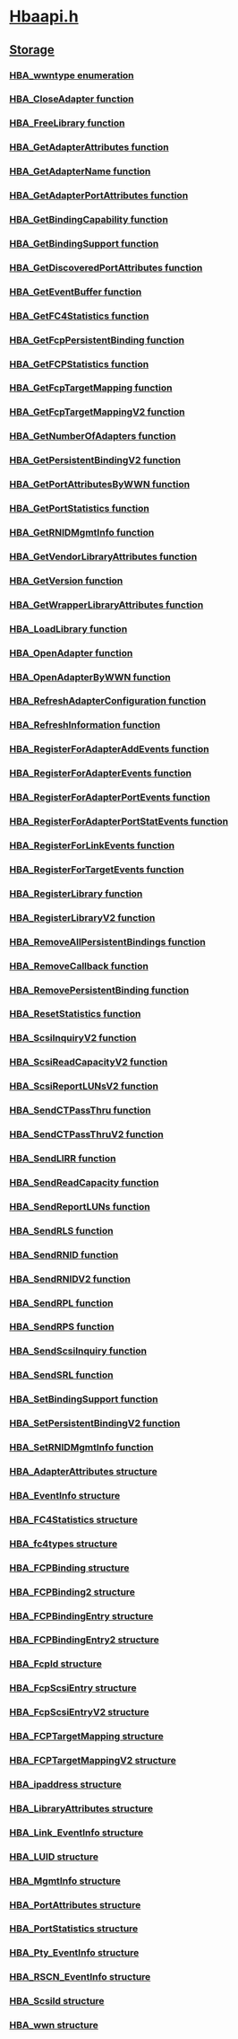 # [Hbaapi.h](index.md)
## [Storage](../_storage/index.md)
### [HBA_wwntype enumeration](../hbaapi/ne-hbaapi-hba_wwntype.md)
### [HBA_CloseAdapter function](../hbaapi/nf-hbaapi-hba_closeadapter.md)
### [HBA_FreeLibrary function](../hbaapi/nf-hbaapi-hba_freelibrary.md)
### [HBA_GetAdapterAttributes function](../hbaapi/nf-hbaapi-hba_getadapterattributes.md)
### [HBA_GetAdapterName function](../hbaapi/nf-hbaapi-hba_getadaptername.md)
### [HBA_GetAdapterPortAttributes function](../hbaapi/nf-hbaapi-hba_getadapterportattributes.md)
### [HBA_GetBindingCapability function](../hbaapi/nf-hbaapi-hba_getbindingcapability.md)
### [HBA_GetBindingSupport function](../hbaapi/nf-hbaapi-hba_getbindingsupport.md)
### [HBA_GetDiscoveredPortAttributes function](../hbaapi/nf-hbaapi-hba_getdiscoveredportattributes.md)
### [HBA_GetEventBuffer function](../hbaapi/nf-hbaapi-hba_geteventbuffer.md)
### [HBA_GetFC4Statistics function](../hbaapi/nf-hbaapi-hba_getfc4statistics.md)
### [HBA_GetFcpPersistentBinding function](../hbaapi/nf-hbaapi-hba_getfcppersistentbinding.md)
### [HBA_GetFCPStatistics function](../hbaapi/nf-hbaapi-hba_getfcpstatistics.md)
### [HBA_GetFcpTargetMapping function](../hbaapi/nf-hbaapi-hba_getfcptargetmapping.md)
### [HBA_GetFcpTargetMappingV2 function](../hbaapi/nf-hbaapi-hba_getfcptargetmappingv2.md)
### [HBA_GetNumberOfAdapters function](../hbaapi/nf-hbaapi-hba_getnumberofadapters.md)
### [HBA_GetPersistentBindingV2 function](../hbaapi/nf-hbaapi-hba_getpersistentbindingv2.md)
### [HBA_GetPortAttributesByWWN function](../hbaapi/nf-hbaapi-hba_getportattributesbywwn.md)
### [HBA_GetPortStatistics function](../hbaapi/nf-hbaapi-hba_getportstatistics.md)
### [HBA_GetRNIDMgmtInfo function](../hbaapi/nf-hbaapi-hba_getrnidmgmtinfo.md)
### [HBA_GetVendorLibraryAttributes function](../hbaapi/nf-hbaapi-hba_getvendorlibraryattributes.md)
### [HBA_GetVersion function](../hbaapi/nf-hbaapi-hba_getversion.md)
### [HBA_GetWrapperLibraryAttributes function](../hbaapi/nf-hbaapi-hba_getwrapperlibraryattributes.md)
### [HBA_LoadLibrary function](../hbaapi/nf-hbaapi-hba_loadlibrary.md)
### [HBA_OpenAdapter function](../hbaapi/nf-hbaapi-hba_openadapter.md)
### [HBA_OpenAdapterByWWN function](../hbaapi/nf-hbaapi-hba_openadapterbywwn.md)
### [HBA_RefreshAdapterConfiguration function](../hbaapi/nf-hbaapi-hba_refreshadapterconfiguration.md)
### [HBA_RefreshInformation function](../hbaapi/nf-hbaapi-hba_refreshinformation.md)
### [HBA_RegisterForAdapterAddEvents function](../hbaapi/nf-hbaapi-hba_registerforadapteraddevents.md)
### [HBA_RegisterForAdapterEvents function](../hbaapi/nf-hbaapi-hba_registerforadapterevents.md)
### [HBA_RegisterForAdapterPortEvents function](../hbaapi/nf-hbaapi-hba_registerforadapterportevents.md)
### [HBA_RegisterForAdapterPortStatEvents function](../hbaapi/nf-hbaapi-hba_registerforadapterportstatevents.md)
### [HBA_RegisterForLinkEvents function](../hbaapi/nf-hbaapi-hba_registerforlinkevents.md)
### [HBA_RegisterForTargetEvents function](../hbaapi/nf-hbaapi-hba_registerfortargetevents.md)
### [HBA_RegisterLibrary function](../hbaapi/nf-hbaapi-hba_registerlibrary.md)
### [HBA_RegisterLibraryV2 function](../hbaapi/nf-hbaapi-hba_registerlibraryv2.md)
### [HBA_RemoveAllPersistentBindings function](../hbaapi/nf-hbaapi-hba_removeallpersistentbindings.md)
### [HBA_RemoveCallback function](../hbaapi/nf-hbaapi-hba_removecallback.md)
### [HBA_RemovePersistentBinding function](../hbaapi/nf-hbaapi-hba_removepersistentbinding.md)
### [HBA_ResetStatistics function](../hbaapi/nf-hbaapi-hba_resetstatistics.md)
### [HBA_ScsiInquiryV2 function](../hbaapi/nf-hbaapi-hba_scsiinquiryv2.md)
### [HBA_ScsiReadCapacityV2 function](../hbaapi/nf-hbaapi-hba_scsireadcapacityv2.md)
### [HBA_ScsiReportLUNsV2 function](../hbaapi/nf-hbaapi-hba_scsireportlunsv2.md)
### [HBA_SendCTPassThru function](../hbaapi/nf-hbaapi-hba_sendctpassthru.md)
### [HBA_SendCTPassThruV2 function](../hbaapi/nf-hbaapi-hba_sendctpassthruv2.md)
### [HBA_SendLIRR function](../hbaapi/nf-hbaapi-hba_sendlirr.md)
### [HBA_SendReadCapacity function](../hbaapi/nf-hbaapi-hba_sendreadcapacity.md)
### [HBA_SendReportLUNs function](../hbaapi/nf-hbaapi-hba_sendreportluns.md)
### [HBA_SendRLS function](../hbaapi/nf-hbaapi-hba_sendrls.md)
### [HBA_SendRNID function](../hbaapi/nf-hbaapi-hba_sendrnid.md)
### [HBA_SendRNIDV2 function](../hbaapi/nf-hbaapi-hba_sendrnidv2.md)
### [HBA_SendRPL function](../hbaapi/nf-hbaapi-hba_sendrpl.md)
### [HBA_SendRPS function](../hbaapi/nf-hbaapi-hba_sendrps.md)
### [HBA_SendScsiInquiry function](../hbaapi/nf-hbaapi-hba_sendscsiinquiry.md)
### [HBA_SendSRL function](../hbaapi/nf-hbaapi-hba_sendsrl.md)
### [HBA_SetBindingSupport function](../hbaapi/nf-hbaapi-hba_setbindingsupport.md)
### [HBA_SetPersistentBindingV2 function](../hbaapi/nf-hbaapi-hba_setpersistentbindingv2.md)
### [HBA_SetRNIDMgmtInfo function](../hbaapi/nf-hbaapi-hba_setrnidmgmtinfo.md)
### [HBA_AdapterAttributes structure](../hbaapi/ns-hbaapi-hba_adapterattributes.md)
### [HBA_EventInfo structure](../hbaapi/ns-hbaapi-hba_eventinfo.md)
### [HBA_FC4Statistics structure](../hbaapi/ns-hbaapi-hba_fc4statistics.md)
### [HBA_fc4types structure](../hbaapi/ns-hbaapi-hba_fc4types.md)
### [HBA_FCPBinding structure](../hbaapi/ns-hbaapi-hba_fcpbinding.md)
### [HBA_FCPBinding2 structure](../hbaapi/ns-hbaapi-hba_fcpbinding2.md)
### [HBA_FCPBindingEntry structure](../hbaapi/ns-hbaapi-hba_fcpbindingentry.md)
### [HBA_FCPBindingEntry2 structure](../hbaapi/ns-hbaapi-hba_fcpbindingentry2.md)
### [HBA_FcpId structure](../hbaapi/ns-hbaapi-hba_fcpid.md)
### [HBA_FcpScsiEntry structure](../hbaapi/ns-hbaapi-hba_fcpscsientry.md)
### [HBA_FcpScsiEntryV2 structure](../hbaapi/ns-hbaapi-hba_fcpscsientryv2.md)
### [HBA_FCPTargetMapping structure](../hbaapi/ns-hbaapi-hba_fcptargetmapping.md)
### [HBA_FCPTargetMappingV2 structure](../hbaapi/ns-hbaapi-hba_fcptargetmappingv2.md)
### [HBA_ipaddress structure](../hbaapi/ns-hbaapi-hba_ipaddress.md)
### [HBA_LibraryAttributes structure](../hbaapi/ns-hbaapi-hba_libraryattributes.md)
### [HBA_Link_EventInfo structure](../hbaapi/ns-hbaapi-hba_link_eventinfo.md)
### [HBA_LUID structure](../hbaapi/ns-hbaapi-hba_luid.md)
### [HBA_MgmtInfo structure](../hbaapi/ns-hbaapi-hba_mgmtinfo.md)
### [HBA_PortAttributes structure](../hbaapi/ns-hbaapi-hba_portattributes.md)
### [HBA_PortStatistics structure](../hbaapi/ns-hbaapi-hba_portstatistics.md)
### [HBA_Pty_EventInfo structure](../hbaapi/ns-hbaapi-hba_pty_eventinfo.md)
### [HBA_RSCN_EventInfo structure](../hbaapi/ns-hbaapi-hba_rscn_eventinfo.md)
### [HBA_ScsiId structure](../hbaapi/ns-hbaapi-hba_scsiid.md)
### [HBA_wwn structure](../hbaapi/ns-hbaapi-hba_wwn.md)
